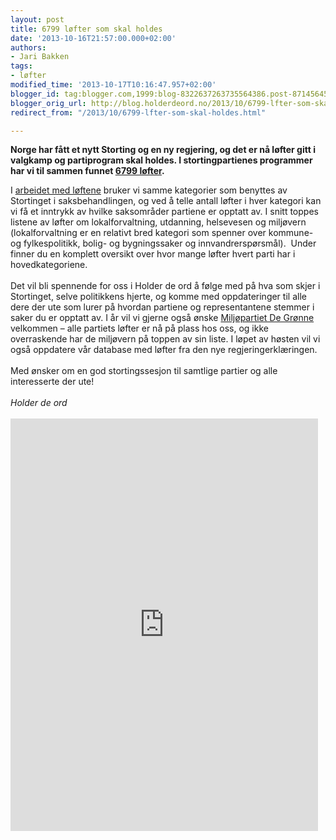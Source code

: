 ```yaml
---
layout: post
title: 6799 løfter som skal holdes
date: '2013-10-16T21:57:00.000+02:00'
authors:
- Jari Bakken
tags:
- løfter
modified_time: '2013-10-17T10:16:47.957+02:00'
blogger_id: tag:blogger.com,1999:blog-8322637263735564386.post-871456452956247783
blogger_orig_url: http://blog.holderdeord.no/2013/10/6799-lfter-som-skal-holdes.html
redirect_from: "/2013/10/6799-lfter-som-skal-holdes.html"

---
```


**Norge har fått et nytt Storting og en ny regjering, og det er nå løfter gitt i valgkamp og partiprogram skal holdes. I stortingpartienes programmer har vi til sammen funnet&nbsp;[6799 løfter](http://www.holderdeord.no/promises/).**

 I&nbsp;<a href="http://www.holderdeord.no/home/about#valglfter-fra-partiprogrammene">arbeidet med løftene</a>&nbsp;bruker vi samme kategorier som benyttes av Stortinget i saksbehandlingen, og ved å telle antall løfter i hver kategori kan vi få et inntrykk av hvilke saksområder partiene er opptatt av. I snitt toppes listene av løfter om lokalforvaltning, utdanning, helsevesen og miljøvern (lokalforvaltning er en relativt bred kategori som spenner over kommune- og fylkespolitikk, bolig- og bygningssaker og innvandrerspørsmål).&nbsp; Under finner du en komplett oversikt over hvor mange løfter hvert parti har i hovedkategoriene.  <br/></br> Det vil bli spennende for oss i Holder de ord å følge med på hva som skjer i Stortinget, selve politikkens hjerte, og komme med oppdateringer til alle dere der ute som lurer på hvordan partiene og representantene stemmer i saker du er opptatt av. I år vil vi gjerne også ønske <a href="http://www.holderdeord.no/promises?party_slug=mdg&amp;period=2013-2017">Miljøpartiet De Grønne</a> velkommen – alle partiets løfter er nå på plass hos oss, og ikke overraskende har de miljøvern på toppen av sin liste. I løpet av høsten vil vi også oppdatere vår database med løfter fra den nye regjeringerklæringen.  <br/></br> Med ønsker om en god stortingssesjon til samtlige partier og alle interesserte der ute!  <br/></br> <i>Holder de ord</i> <br/></br> <iframe allowfullscreen="allowfullscreen" allowtransparency="true" frameborder="0" height="660" mozallowfullscreen="mozallowfullscreen" msallowfullscreen="msallowfullscreen" oallowfullscreen="oallowfullscreen" src="http://cf.datawrapper.de/8vsFS/3/" webkitallowfullscreen="webkitallowfullscreen" width="492"></iframe>
